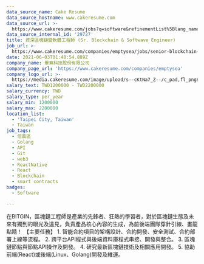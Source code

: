 ```yaml
---
data_source_name: Cake Resume
data_source_hostname: www.cakeresume.com
data_source_url: >-
  https://www.cakeresume.com/jobs?q=software&refinementList%5Blang_name%5D%5B0%5D=English&refinementList%5Bsalary_type%5D=per_year&range%5Bsalary_range%5D%5Bmin%5D=1000000&page=2
data_source_internal_id: '29727'
title: 資深區塊鏈暨軟體工程師 (Sr. Blockchain & Softwave Engineer)
job_url: >-
  https://www.cakeresume.com/companies/emptysea/jobs/senior-blockchain-full-end-engineer
date: 2021-06-03T01:48:54.889Z
company_name: 畢竟科技股份有限公司
company_page_url: 'https://www.cakeresume.com/companies/emptysea'
company_logo_url: >-
  https://media.cakeresume.com/image/upload/s--cKtNa7_Z--/c_pad,fl_png8,h_200,w_200/v1643361192/tcsszjcidx2hqnsprd0p.png
salary_text: TWD1200000 - TWD2200000
salary_currency: TWD
salary_type: per_year
salary_min: 1200000
salary_max: 2200000
location_list:
  - 'Taipei City, Taiwan'
  - Taiwan
job_tags:
  - 信義區
  - Golang
  - API
  - Git
  - web3
  - ReactNative
  - React
  - Blockchain
  - smart contracts
badges:
  - Software

---
```


在BITGIN，區塊鏈工程師是產業的先鋒者、狂熱的學習者，對於區塊鏈生態及未來有獨到的眼光及遠見，負責產品核心內容的生成，為前後端團隊穿針引線、畫龍點睛！ 【主要任務】 1. 智能合約項目的架構設計、合約開發、安全測試、合約部署上線等流程。 2. 跨平台API程式與後端資料庫程式串接、開發與整合。 3. 區塊鏈節點與節點API操作及開發。 4. 研究最新區塊鏈技術及相關應用開發。 5. 協助前端(React)或後端(Linux、Golang)開發及維運。